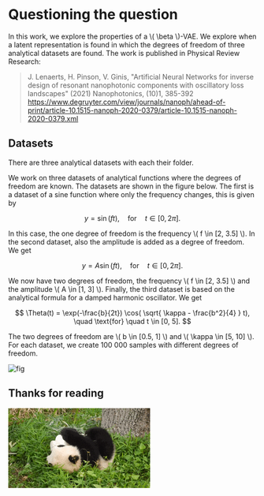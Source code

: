 # Questioning the question

In this work, we explore the properties of a \\( \beta \\)-VAE. We explore when a latent representation is found in which the degrees of freedom of three analytical datasets are found. The work is published in Physical Review Research: 

> J. Lenaerts, H. Pinson, V. Ginis, "Artificial Neural Networks for inverse design of resonant nanophotonic components with oscillatory loss landscapes" (2021)  Nanophotonics, (10)1, 385-392 https://www.degruyter.com/view/journals/nanoph/ahead-of-print/article-10.1515-nanoph-2020-0379/article-10.1515-nanoph-2020-0379.xml

## Datasets

There are three analytical datasets with each their folder. 

We work on three datasets of analytical functions where the degrees of freedom are known. The datasets are shown in the figure below. The first is a dataset of a sine function where only the frequency changes, this is given by

$$ y = \sin(ft), \quad \text{for} \quad t \in [0, 2\pi]. $$

In this case, the one degree of freedom is the frequency \\( f \in [2, 3.5] \\). In the second dataset, also the amplitude is added as a degree of freedom. We get 

$$ y = A \sin(ft), \quad \text{for} \quad t \in [0, 2\pi]. $$

We now have two degrees of freedom, the frequency \\( f \in [2, 3.5] \\) and the amplitude \\( A \in [1, 3] \\). Finally, the third dataset is based on the analytical formula for a damped harmonic oscillator. We get

$$ \Theta(t) = \exp(-\frac{b}{2t}) \cos( \sqrt{ \kappa - \frac{b^2}{4} } t), \quad \text{for} \quad t \in [0, 5]. $$

The two degrees of freedom are \\( b \in [0.5, 1] \\) and \\( \kappa \in [5, 10] \\). For each dataset, we create 100 000 samples with different degrees of freedom.

![fig](../img/beta-VAE/figure_2.png)

## Thanks for reading

![Panda](https://github.com/Joeri38/beta-VAE/blob/master/panda.gif)
